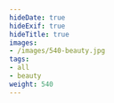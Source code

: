 ```yaml
---
hideDate: true
hideExif: true
hideTitle: true
images:
- /images/540-beauty.jpg
tags:
- all
- beauty
weight: 540
---
```

